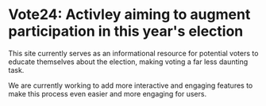 # Vote24: Activley aiming to augment participation in this year's election

This site currently serves as an informational resource for potential voters to educate themselves about the election, making voting a far less daunting task.

We are currently working to add more interactive and engaging features to make this process even easier and more engaging for users.
